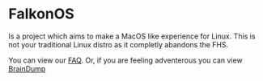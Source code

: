 # FalkonOS
Is a project which aims to make a MacOS like experience for Linux.
This is not your traditional Linux distro as it completly abandons the FHS.

You can view our [FAQ](FAQ.md). Or, if you are feeling adventerous you can view [BrainDump](BrainDump.md)
